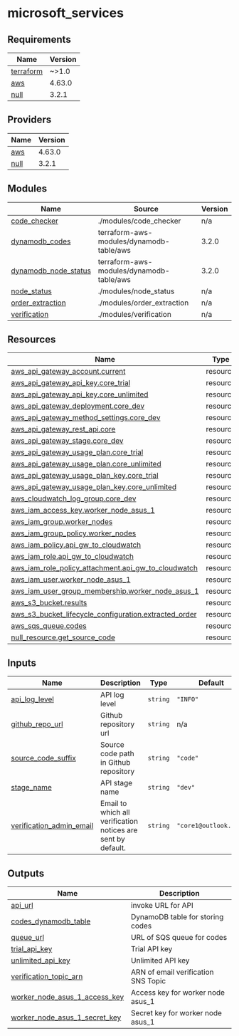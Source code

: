 # microsoft_services

<!-- BEGINNING OF PRE-COMMIT-TERRAFORM DOCS HOOK -->
## Requirements

| Name | Version |
|------|---------|
| <a name="requirement_terraform"></a> [terraform](#requirement\_terraform) | ~>1.0 |
| <a name="requirement_aws"></a> [aws](#requirement\_aws) | 4.63.0 |
| <a name="requirement_null"></a> [null](#requirement\_null) | 3.2.1 |

## Providers

| Name | Version |
|------|---------|
| <a name="provider_aws"></a> [aws](#provider\_aws) | 4.63.0 |
| <a name="provider_null"></a> [null](#provider\_null) | 3.2.1 |

## Modules

| Name | Source | Version |
|------|--------|---------|
| <a name="module_code_checker"></a> [code\_checker](#module\_code\_checker) | ./modules/code_checker | n/a |
| <a name="module_dynamodb_codes"></a> [dynamodb\_codes](#module\_dynamodb\_codes) | terraform-aws-modules/dynamodb-table/aws | 3.2.0 |
| <a name="module_dynamodb_node_status"></a> [dynamodb\_node\_status](#module\_dynamodb\_node\_status) | terraform-aws-modules/dynamodb-table/aws | 3.2.0 |
| <a name="module_node_status"></a> [node\_status](#module\_node\_status) | ./modules/node_status | n/a |
| <a name="module_order_extraction"></a> [order\_extraction](#module\_order\_extraction) | ./modules/order_extraction | n/a |
| <a name="module_verification"></a> [verification](#module\_verification) | ./modules/verification | n/a |

## Resources

| Name | Type |
|------|------|
| [aws_api_gateway_account.current](https://registry.terraform.io/providers/hashicorp/aws/4.63.0/docs/resources/api_gateway_account) | resource |
| [aws_api_gateway_api_key.core_trial](https://registry.terraform.io/providers/hashicorp/aws/4.63.0/docs/resources/api_gateway_api_key) | resource |
| [aws_api_gateway_api_key.core_unlimited](https://registry.terraform.io/providers/hashicorp/aws/4.63.0/docs/resources/api_gateway_api_key) | resource |
| [aws_api_gateway_deployment.core_dev](https://registry.terraform.io/providers/hashicorp/aws/4.63.0/docs/resources/api_gateway_deployment) | resource |
| [aws_api_gateway_method_settings.core_dev](https://registry.terraform.io/providers/hashicorp/aws/4.63.0/docs/resources/api_gateway_method_settings) | resource |
| [aws_api_gateway_rest_api.core](https://registry.terraform.io/providers/hashicorp/aws/4.63.0/docs/resources/api_gateway_rest_api) | resource |
| [aws_api_gateway_stage.core_dev](https://registry.terraform.io/providers/hashicorp/aws/4.63.0/docs/resources/api_gateway_stage) | resource |
| [aws_api_gateway_usage_plan.core_trial](https://registry.terraform.io/providers/hashicorp/aws/4.63.0/docs/resources/api_gateway_usage_plan) | resource |
| [aws_api_gateway_usage_plan.core_unlimited](https://registry.terraform.io/providers/hashicorp/aws/4.63.0/docs/resources/api_gateway_usage_plan) | resource |
| [aws_api_gateway_usage_plan_key.core_trial](https://registry.terraform.io/providers/hashicorp/aws/4.63.0/docs/resources/api_gateway_usage_plan_key) | resource |
| [aws_api_gateway_usage_plan_key.core_unlimited](https://registry.terraform.io/providers/hashicorp/aws/4.63.0/docs/resources/api_gateway_usage_plan_key) | resource |
| [aws_cloudwatch_log_group.core_dev](https://registry.terraform.io/providers/hashicorp/aws/4.63.0/docs/resources/cloudwatch_log_group) | resource |
| [aws_iam_access_key.worker_node_asus_1](https://registry.terraform.io/providers/hashicorp/aws/4.63.0/docs/resources/iam_access_key) | resource |
| [aws_iam_group.worker_nodes](https://registry.terraform.io/providers/hashicorp/aws/4.63.0/docs/resources/iam_group) | resource |
| [aws_iam_group_policy.worker_nodes](https://registry.terraform.io/providers/hashicorp/aws/4.63.0/docs/resources/iam_group_policy) | resource |
| [aws_iam_policy.api_gw_to_cloudwatch](https://registry.terraform.io/providers/hashicorp/aws/4.63.0/docs/resources/iam_policy) | resource |
| [aws_iam_role.api_gw_to_cloudwatch](https://registry.terraform.io/providers/hashicorp/aws/4.63.0/docs/resources/iam_role) | resource |
| [aws_iam_role_policy_attachment.api_gw_to_cloudwatch](https://registry.terraform.io/providers/hashicorp/aws/4.63.0/docs/resources/iam_role_policy_attachment) | resource |
| [aws_iam_user.worker_node_asus_1](https://registry.terraform.io/providers/hashicorp/aws/4.63.0/docs/resources/iam_user) | resource |
| [aws_iam_user_group_membership.worker_node_asus_1](https://registry.terraform.io/providers/hashicorp/aws/4.63.0/docs/resources/iam_user_group_membership) | resource |
| [aws_s3_bucket.results](https://registry.terraform.io/providers/hashicorp/aws/4.63.0/docs/resources/s3_bucket) | resource |
| [aws_s3_bucket_lifecycle_configuration.extracted_order](https://registry.terraform.io/providers/hashicorp/aws/4.63.0/docs/resources/s3_bucket_lifecycle_configuration) | resource |
| [aws_sqs_queue.codes](https://registry.terraform.io/providers/hashicorp/aws/4.63.0/docs/resources/sqs_queue) | resource |
| [null_resource.get_source_code](https://registry.terraform.io/providers/hashicorp/null/3.2.1/docs/resources/resource) | resource |

## Inputs

| Name | Description | Type | Default | Required |
|------|-------------|------|---------|:--------:|
| <a name="input_api_log_level"></a> [api\_log\_level](#input\_api\_log\_level) | API log level | `string` | `"INFO"` | no |
| <a name="input_github_repo_url"></a> [github\_repo\_url](#input\_github\_repo\_url) | Github repository url | `string` | n/a | yes |
| <a name="input_source_code_suffix"></a> [source\_code\_suffix](#input\_source\_code\_suffix) | Source code path in Github repository | `string` | `"code"` | no |
| <a name="input_stage_name"></a> [stage\_name](#input\_stage\_name) | API stage name | `string` | `"dev"` | no |
| <a name="input_verification_admin_email"></a> [verification\_admin\_email](#input\_verification\_admin\_email) | Email to which all verification notices are sent by default. | `string` | `"core1@outlook.com"` | no |

## Outputs

| Name | Description |
|------|-------------|
| <a name="output_api_url"></a> [api\_url](#output\_api\_url) | invoke URL for API |
| <a name="output_codes_dynamodb_table"></a> [codes\_dynamodb\_table](#output\_codes\_dynamodb\_table) | DynamoDB table for storing codes |
| <a name="output_queue_url"></a> [queue\_url](#output\_queue\_url) | URL of SQS queue for codes |
| <a name="output_trial_api_key"></a> [trial\_api\_key](#output\_trial\_api\_key) | Trial API key |
| <a name="output_unlimited_api_key"></a> [unlimited\_api\_key](#output\_unlimited\_api\_key) | Unlimited API key |
| <a name="output_verification_topic_arn"></a> [verification\_topic\_arn](#output\_verification\_topic\_arn) | ARN of email verification SNS Topic |
| <a name="output_worker_node_asus_1_access_key"></a> [worker\_node\_asus\_1\_access\_key](#output\_worker\_node\_asus\_1\_access\_key) | Access key for worker node asus\_1 |
| <a name="output_worker_node_asus_1_secret_key"></a> [worker\_node\_asus\_1\_secret\_key](#output\_worker\_node\_asus\_1\_secret\_key) | Secret key for worker node asus\_1 |
<!-- END OF PRE-COMMIT-TERRAFORM DOCS HOOK -->
